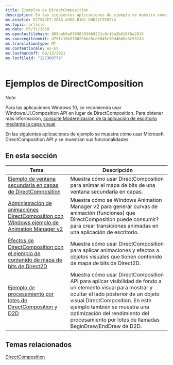 ```yaml
---
title: Ejemplos de DirectComposition
description: En las siguientes aplicaciones de ejemplo se muestra cómo usar Microsoft DirectComposition \ 32; API y demostrar sus funcionalidades.
ms.assetid: E2794CE7-20A3-4388-B1DC-D9822C970774
ms.topic: article
ms.date: 05/31/2018
ms.openlocfilehash: 889ceb9a6f9383930b9231c9c19a2b610fba2815
ms.sourcegitcommit: d75fc10b9f0825bbe5ce5045c90d4045e3c53243
ms.translationtype: MT
ms.contentlocale: es-ES
ms.lasthandoff: 09/13/2021
ms.locfileid: "127360779"
---
```

# <a name="directcomposition-samples"></a>Ejemplos de DirectComposition

> [!NOTE]
> Para las aplicaciones Windows 10, se recomienda usar Windows.UI.Composition API en lugar de DirectComposition. Para obtener más información, [consulte Modernización de la aplicación de escritorio mediante la capa visual](/windows/uwp/composition/visual-layer-in-desktop-apps).

En las siguientes aplicaciones de ejemplo se muestra cómo usar Microsoft DirectComposition API y se muestran sus funcionalidades.

## <a name="in-this-section"></a>En esta sección



| Tema                                                                                                                                 | Descripción                                                                                                                                                                                                                                                                   |
|---------------------------------------------------------------------------------------------------------------------------------------|-------------------------------------------------------------------------------------------------------------------------------------------------------------------------------------------------------------------------------------------------------------------------------|
| [Ejemplo de ventana secundaria en capas de DirectComposition](https://github.com/microsoft/Windows-classic-samples/tree/master/Samples/DirectCompositionLayeredChildWindow)<br/>                           | Muestra cómo usar DirectComposition para animar el mapa de bits de una ventana secundaria en capas.<br/>                                                                                                                                                                         |
| [Administración de animaciones DirectComposition con Windows ejemplo de Animation Manager v2](https://github.com/microsoft/Windows-classic-samples/tree/master/Samples/DirectCompositionWindowsAnimationManager)<br/> | Muestra cómo se Windows Animation Manager v2 para generar curvas de animación (funciones) que DirectComposition puede consumir? para crear transiciones animadas en una aplicación de escritorio. <br/>                                                            |
| [Efectos de DirectComposition con el ejemplo de contenido de mapa de bits de Direct2D](https://github.com/microsoft/Windows-classic-samples/tree/master/Samples/DirectCompositionEffects)<br/>                                                     | Muestra cómo usar DirectComposition para aplicar animaciones y efectos a objetos visuales que tienen contenido de mapa de bits de Direct2D. <br/>                                                                                                                                           |
| [Ejemplo de procesamiento por lotes de DirectComposition y D2D](https://github.com/microsoft/Windows-classic-samples/tree/master/Samples/DCompV2BackfaceandD2DBatching)<br/>                  | Muestra cómo usar DirectComposition API para aplicar visibilidad de fondo a un elemento visual para mostrar y ocultar el lado posterior de un objeto visual DirectComposition. En este ejemplo también se muestra una optimización del rendimiento del procesamiento por lotes de llamadas BeginDraw/EndDraw de D2D.<br/> |



 

## <a name="related-topics"></a>Temas relacionados

<dl> <dt>

[DirectComposition](directcomposition-portal.md)
</dt> </dl>

 

 





